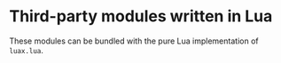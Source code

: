 Third-party modules written in Lua
==================================

These modules can be bundled with the pure Lua implementation of `luax.lua`.
